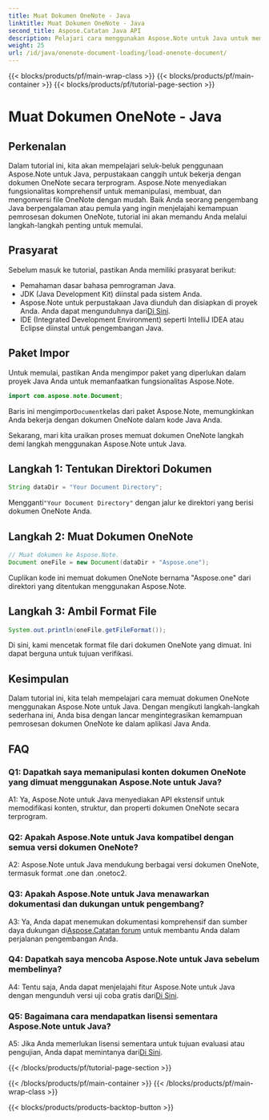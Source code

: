 ```yaml
---
title: Muat Dokumen OneNote - Java
linktitle: Muat Dokumen OneNote - Java
second_title: Aspose.Catatan Java API
description: Pelajari cara menggunakan Aspose.Note untuk Java untuk memuat dan memanipulasi dokumen OneNote dengan mudah. Tutorial komprehensif untuk pengembang Java.
weight: 25
url: /id/java/onenote-document-loading/load-onenote-document/
---
```


{{< blocks/products/pf/main-wrap-class >}}
{{< blocks/products/pf/main-container >}}
{{< blocks/products/pf/tutorial-page-section >}}

# Muat Dokumen OneNote - Java

## Perkenalan

Dalam tutorial ini, kita akan mempelajari seluk-beluk penggunaan Aspose.Note untuk Java, perpustakaan canggih untuk bekerja dengan dokumen OneNote secara terprogram. Aspose.Note menyediakan fungsionalitas komprehensif untuk memanipulasi, membuat, dan mengonversi file OneNote dengan mudah. Baik Anda seorang pengembang Java berpengalaman atau pemula yang ingin menjelajahi kemampuan pemrosesan dokumen OneNote, tutorial ini akan memandu Anda melalui langkah-langkah penting untuk memulai.

## Prasyarat

Sebelum masuk ke tutorial, pastikan Anda memiliki prasyarat berikut:

- Pemahaman dasar bahasa pemrograman Java.
- JDK (Java Development Kit) diinstal pada sistem Anda.
-  Aspose.Note untuk perpustakaan Java diunduh dan disiapkan di proyek Anda. Anda dapat mengunduhnya dari[Di Sini](https://releases.aspose.com/note/java/).
- IDE (Integrated Development Environment) seperti IntelliJ IDEA atau Eclipse diinstal untuk pengembangan Java.

## Paket Impor

Untuk memulai, pastikan Anda mengimpor paket yang diperlukan dalam proyek Java Anda untuk memanfaatkan fungsionalitas Aspose.Note.

```java
import com.aspose.note.Document;
```

 Baris ini mengimpor`Document`kelas dari paket Aspose.Note, memungkinkan Anda bekerja dengan dokumen OneNote dalam kode Java Anda.

Sekarang, mari kita uraikan proses memuat dokumen OneNote langkah demi langkah menggunakan Aspose.Note untuk Java.

## Langkah 1: Tentukan Direktori Dokumen

```java
String dataDir = "Your Document Directory";
```

 Mengganti`"Your Document Directory"` dengan jalur ke direktori yang berisi dokumen OneNote Anda.

## Langkah 2: Muat Dokumen OneNote

```java
// Muat dokumen ke Aspose.Note.
Document oneFile = new Document(dataDir + "Aspose.one");
```

Cuplikan kode ini memuat dokumen OneNote bernama "Aspose.one" dari direktori yang ditentukan menggunakan Aspose.Note.

## Langkah 3: Ambil Format File

```java
System.out.println(oneFile.getFileFormat());
```

Di sini, kami mencetak format file dari dokumen OneNote yang dimuat. Ini dapat berguna untuk tujuan verifikasi.

## Kesimpulan

Dalam tutorial ini, kita telah mempelajari cara memuat dokumen OneNote menggunakan Aspose.Note untuk Java. Dengan mengikuti langkah-langkah sederhana ini, Anda bisa dengan lancar mengintegrasikan kemampuan pemrosesan dokumen OneNote ke dalam aplikasi Java Anda.

## FAQ

### Q1: Dapatkah saya memanipulasi konten dokumen OneNote yang dimuat menggunakan Aspose.Note untuk Java?

A1: Ya, Aspose.Note untuk Java menyediakan API ekstensif untuk memodifikasi konten, struktur, dan properti dokumen OneNote secara terprogram.

### Q2: Apakah Aspose.Note untuk Java kompatibel dengan semua versi dokumen OneNote?

A2: Aspose.Note untuk Java mendukung berbagai versi dokumen OneNote, termasuk format .one dan .onetoc2.

### Q3: Apakah Aspose.Note untuk Java menawarkan dokumentasi dan dukungan untuk pengembang?

 A3: Ya, Anda dapat menemukan dokumentasi komprehensif dan sumber daya dukungan di[Aspose.Catatan forum](https://forum.aspose.com/c/note/28) untuk membantu Anda dalam perjalanan pengembangan Anda.

### Q4: Dapatkah saya mencoba Aspose.Note untuk Java sebelum membelinya?

 A4: Tentu saja, Anda dapat menjelajahi fitur Aspose.Note untuk Java dengan mengunduh versi uji coba gratis dari[Di Sini](https://releases.aspose.com/).

### Q5: Bagaimana cara mendapatkan lisensi sementara Aspose.Note untuk Java?

 A5: Jika Anda memerlukan lisensi sementara untuk tujuan evaluasi atau pengujian, Anda dapat memintanya dari[Di Sini](https://purchase.aspose.com/temporary-license/).

{{< /blocks/products/pf/tutorial-page-section >}}

{{< /blocks/products/pf/main-container >}}
{{< /blocks/products/pf/main-wrap-class >}}

{{< blocks/products/products-backtop-button >}}
